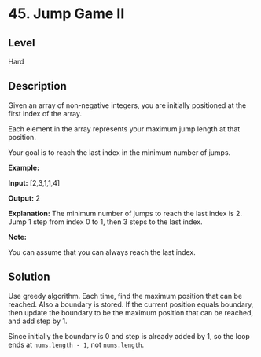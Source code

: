 # 45. Jump Game II
## Level
Hard

## Description
Given an array of non-negative integers, you are initially positioned at the first index of the array.

Each element in the array represents your maximum jump length at that position.

Your goal is to reach the last index in the minimum number of jumps.

**Example:**

**Input:** [2,3,1,1,4]

**Output:** 2

**Explanation:** The minimum number of jumps to reach the last index is 2. Jump 1 step from index 0 to 1, then 3 steps to the last index.

**Note:**

You can assume that you can always reach the last index.

## Solution
Use greedy algorithm. Each time, find the maximum position that can be reached. Also a boundary is stored. If the current position equals boundary, then update the boundary to be the maximum position that can be reached, and add step by 1.

Since initially the boundary is 0 and step is already added by 1, so the loop ends at `nums.length - 1`, not `nums.length`.
